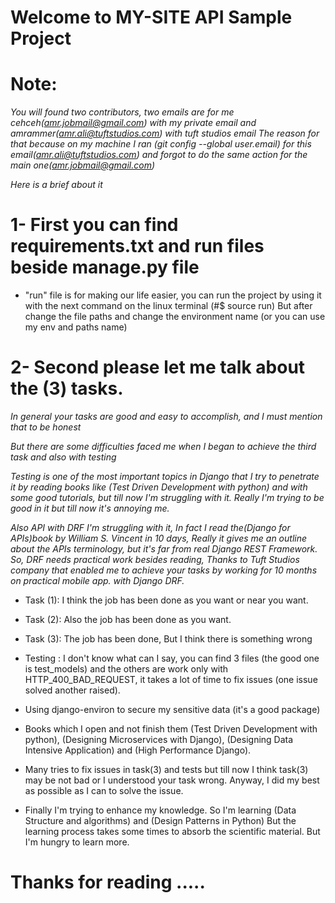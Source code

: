 # Welcome to MY-SITE API Sample Project

# Note:

*You will found two contributors, two emails are for me cehceh(amr.jobmail@gmail.com) with my private email and amrammer(amr.ali@tuftstudios.com) with tuft studios email*
*The reason for that because on my machine I ran (git config --global user.email) for this email(amr.ali@tuftstudios.com) and forgot to do the same action for the main one(amr.jobmail@gmail.com)*


 *Here is a brief about it*

# 1- First you can find requirements.txt and run files beside manage.py file 

  - "run" file is for making our life easier, you can run the project by using it with the next 
    command on the linux terminal (#$ source run)
    But after change the file paths and change the environment name (or you can use my env and paths name)
  
# 2- Second please let me talk about the (3) tasks.
  *In general your tasks are good and easy to accomplish, and I must mention that to be honest*

  *But there are some difficulties faced me when I began to achieve the third task and also with testing*

  *Testing is one of the most important topics in Django that I try to penetrate it by reading books like (Test Driven Development with python) and with some good tutorials, but till now I'm struggling with it. Really I'm trying to be good in it but till now it's annoying me.*

  *Also API with DRF I'm struggling with it, In fact I read the(Django for APIs)book by William S. Vincent in 10 days,*
  *Really it gives me an outline about the APIs terminology, but it's far from real Django REST Framework.*
  *So, DRF needs practical work besides reading, Thanks to Tuft Studios company that enabled me to achieve your tasks by working for 10 months on practical mobile app. with Django DRF.*

  - Task (1): I think the job has been done as you want or near you want.

  - Task (2): Also the job has been done as you want.

  - Task (3): The job has been done, But I think there is something wrong 

  - Testing : I don't know what can I say, you can find 3 files (the good one is test_models) and the others are work only with HTTP_400_BAD_REQUEST, it takes a lot of time to fix issues (one issue solved another raised).

  - Using django-environ to secure my sensitive data (it's a good package)

  - Books which I open and not finish them (Test Driven Development with python), (Designing Microservices with Django), (Designing Data Intensive Application) and (High Performance Django).

  - Many tries to fix issues in task(3) and tests but till now I think task(3) may be not bad or I understood your task wrong. Anyway, I did my best as possible as I can to solve the issue.  

  - Finally I'm trying to enhance my knowledge. So I'm learning (Data Structure and algorithms) and (Design Patterns in Python) But the learning process takes some times to absorb the scientific material. But I'm hungry to learn more. 
  


# Thanks for reading .....

